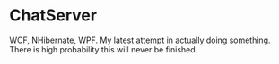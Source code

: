 # ChatServer
WCF, NHibernate, WPF. My latest attempt in actually doing something. There is high probability this will never be finished. 
